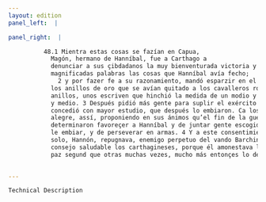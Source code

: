 ```yaml
---
layout: edition
panel_left:  |

panel_right:  |

          48.1 Mientra estas cosas se fazían en Capua,
            Magón, hermano de Hanníbal, fue a Carthago a
            denunciar a sus çibdadanos la muy bienventurada victoria y expuso en el senado con muy
            magnificadas palabras las cosas que Hanníbal avía fecho;
              2 y por fazer fe a su razonamiento, mandó esparzir en el portal de la corte
            los anillos de oro que se avían quitado a los cavalleros romanos. Y el montón d’estos
            anillos, unos escriven que hinchió la medida de un modio y otros dizen que de tres moyos
            y medio. 3 Después pidió más gente para suplir el exército y el senado lo
            concedió con mayor estudio, que después lo embiaron. Ca los carthagineses, conmovidos de las cosas presentes, segund qu’el comienço era
            alegre, assí, proponiendo en sus ánimos qu’el fin de la guerra sería próspero,
            determinaron favoreçer a Hanníbal y de juntar gente escogida para
            le embiar, y de perseverar en armas. 4 Y a este consentimiento de todos uno
            solo, Hannón, repugnava, enemigo perpetuo del vando Barchino, cuyo
            consejo saludable los carthagineses, porque él amonestava la
            paz segund que otras muchas vezes, mucho más entonçes lo desdeñaron y desecharon.
        

---
```



    Technical Description
